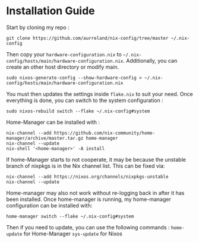 # Installation Guide

Start by cloning my repo :
```
git clone https://github.com/aurreland/nix-config/tree/master ~/.nix-config
```
Then copy your `hardware-configuration.nix` to `~/.nix-config/hosts/main/hardware-configuration.nix`. Additionally, you can create an other host directory or modify main.
```
sudo nixos-generate-config --show-hardware-config > ~/.nix-config/hosts/main/hardware-configuration.nix
```
You must then updates the settings inside `flake.nix` to suit your need.
Once everything is done, you can switch to the system configuration :
```
sudo nixos-rebuild switch --flake ~/.nix-config#system
```
Home-Manager can be installed with :
```
nix-channel --add https://github.com/nix-community/home-manager/archive/master.tar.gz home-manager
nix-channel --update
nix-shell '<home-manager>' -A install
```
If home-Manager starts to not cooperate, it may be because the unstable branch of nixpkgs is in the Nix channel list. This can be fixed via:
```
nix-channel --add https://nixos.org/channels/nixpkgs-unstable
nix-channel --update
```
Home-manager may also not work without re-logging back in after it has been installed. Once home-manager is running, my home-manager configuration can be installed with:
```
home-manager switch --flake ~/.nix-config#system
```
Then if you need to update, you can use the following commands :
```home-update``` for Home-Manager
```sys-update``` for Nixos
